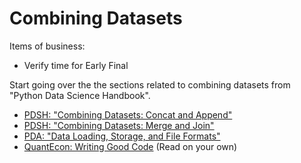 Combining Datasets
===================

Items of business:

  * Verify time for Early Final

Start going over the the sections related to combining datasets from "Python Data Science Handbook".

  * [PDSH: "Combining Datasets: Concat and Append"](https://jakevdp.github.io/PythonDataScienceHandbook/03.06-concat-and-append.html)
  * [PDSH: "Combining Datasets: Merge and Join"](https://jakevdp.github.io/PythonDataScienceHandbook/03.07-merge-and-join.html)
  * [PDA: "Data Loading, Storage, and File Formats"](http://nbviewer.jupyter.org/github/pydata/pydata-book/blob/2nd-edition/ch06.ipynb) 
  * [QuantEcon: Writing Good Code](https://lectures.quantecon.org/py/writing_good_code.html) (Read on your own)